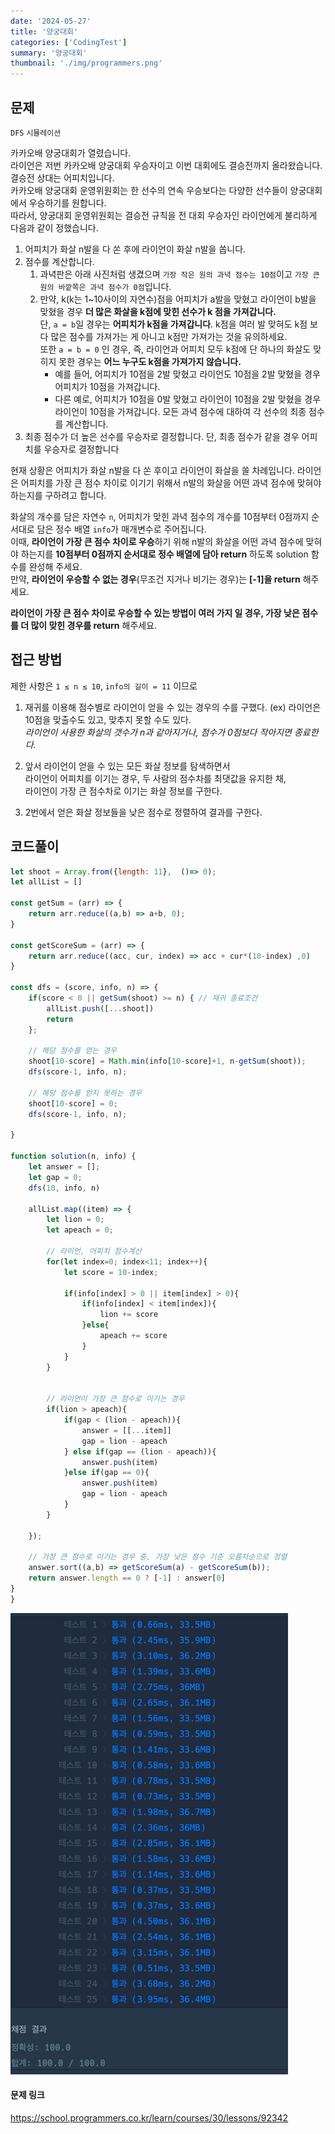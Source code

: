 ```yaml
---
date: '2024-05-27'
title: '양궁대회'
categories: ['CodingTest']
summary: '양궁대회'
thumbnail: './img/programmers.png'
---
```

## 문제
`DFS` `시뮬레이션`

카카오배 양궁대회가 열렸습니다.    
라이언은 저번 카카오배 양궁대회 우승자이고 이번 대회에도 결승전까지 올라왔습니다. 결승전 상대는 어피치입니다.    
카카오배 양궁대회 운영위원회는 한 선수의 연속 우승보다는 다양한 선수들이 양궁대회에서 우승하기를 원합니다.   
따라서, 양궁대회 운영위원회는 결승전 규칙을 전 대회 우승자인 라이언에게 불리하게 다음과 같이 정했습니다.    

1. 어피치가 화살 n발을 다 쏜 후에 라이언이 화살 n발을 쏩니다.
2. 점수를 계산합니다.
   1. 과녁판은 아래 사진처럼 생겼으며 `가장 작은 원의 과녁 점수는 10점`이고 `가장 큰 원의 바깥쪽은 과녁 점수가 0점`입니다.
   2. 만약, k(k는 1~10사이의 자연수)점을 어피치가 a발을 맞혔고 라이언이 b발을 맞혔을 경우 **더 많은 화살을 k점에 맞힌 선수가 k 점을 가져갑니다.**     
      단, `a = b`일 경우는 **어피치가 k점을 가져갑니다**. k점을 여러 발 맞혀도 k점 보다 많은 점수를 가져가는 게 아니고 k점만 가져가는 것을 유의하세요.     
      또한 `a = b = 0` 인 경우, 즉, 라이언과 어피치 모두 k점에 단 하나의 화살도 맞히지 못한 경우는 **어느 누구도 k점을 가져가지 않습니다.**
      - 예를 들어, 어피치가 10점을 2발 맞혔고 라이언도 10점을 2발 맞혔을 경우 어피치가 10점을 가져갑니다.
      - 다른 예로, 어피치가 10점을 0발 맞혔고 라이언이 10점을 2발 맞혔을 경우 라이언이 10점을 가져갑니다.
      모든 과녁 점수에 대하여 각 선수의 최종 점수를 계산합니다.
3. 최종 점수가 더 높은 선수를 우승자로 결정합니다. 단, 최종 점수가 같을 경우 어피치를 우승자로 결정합니다

현재 상황은 어피치가 화살 n발을 다 쏜 후이고 라이언이 화살을 쏠 차례입니다.
라이언은 어피치를 가장 큰 점수 차이로 이기기 위해서 n발의 화살을 어떤 과녁 점수에 맞혀야 하는지를 구하려고 합니다.

화살의 개수를 담은 자연수 `n`, 어피치가 맞힌 과녁 점수의 개수를 10점부터 0점까지 순서대로 담은 정수 배열 `info`가 매개변수로 주어집니다.    
이때, **라이언이 가장 큰 점수 차이로 우승**하기 위해 n발의 화살을 어떤 과녁 점수에 맞혀야 하는지를 **10점부터 0점까지 순서대로 정수 배열에 담아 return** 하도록 solution 함수를 완성해 주세요.    
만약, **라이언이 우승할 수 없는 경우**(무조건 지거나 비기는 경우)는 **[-1]을 return** 해주세요.

**라이언이 가장 큰 점수 차이로 우승할 수 있는 방법이 여러 가지 일 경우, 가장 낮은 점수를 더 많이 맞힌 경우를 return** 해주세요.

## 접근 방법

제한 사항은 `1 ≤ n ≤ 10`, `info의 길이 = 11` 이므로    
1. 재귀를 이용해 점수별로 라이언이 얻을 수 있는 경우의 수를 구했다.
(ex) 라이언은 10점을 맞출수도 있고, 맞추지 못할 수도 있다.    
_라이언이 사용한 화살의 갯수가 n과 같아지거나, 점수가 0점보다 작아지면 종료한다._
2. 앞서 라이언이 얻을 수 있는 모든 화살 정보를 탐색하면서    
라이언이 어피치를 이기는 경우, 두 사람의 점수차를 최댓값을 유지한 채,    
라이언이 가장 큰 점수차로 이기는 화살 정보를 구한다.

3. 2번에서 얻은 화살 정보들을 낮은 점수로 정렬하여 결과를 구한다.


## 코드풀이

```javascript
let shoot = Array.from({length: 11},  ()=> 0);
let allList = []

const getSum = (arr) => {
    return arr.reduce((a,b) => a+b, 0);
}

const getScoreSum = (arr) => {
    return arr.reduce((acc, cur, index) => acc + cur*(10-index) ,0)
}

const dfs = (score, info, n) => {
    if(score < 0 || getSum(shoot) >= n) { // 재귀 종료조건
        allList.push([...shoot])
        return
    };

    // 해당 점수를 얻는 경우
    shoot[10-score] = Math.min(info[10-score]+1, n-getSum(shoot));
    dfs(score-1, info, n);
    
    // 해당 점수를 얻지 못하는 경우
    shoot[10-score] = 0;
    dfs(score-1, info, n);

}

function solution(n, info) {
    let answer = [];
    let gap = 0;
    dfs(10, info, n)

    allList.map((item) => {
        let lion = 0;
        let apeach = 0;

        // 라이언, 어피치 점수계산
        for(let index=0; index<11; index++){
            let score = 10-index;

            if(info[index] > 0 || item[index] > 0){
                if(info[index] < item[index]){
                    lion += score
                }else{
                    apeach += score
                }
            }
        }


        // 라이언이 가장 큰 점수로 이기는 경우
        if(lion > apeach){
            if(gap < (lion - apeach)){
                answer = [[...item]]
                gap = lion - apeach
            } else if(gap == (lion - apeach)){
                answer.push(item)
            }else if(gap == 0){
                answer.push(item)
                gap = lion - apeach
            }
        }

    });

    // 가장 큰 점수로 이기는 경우 중, 가장 낮은 점수 기준 오름차순으로 정렬
    answer.sort((a,b) => getScoreSum(a) - getScoreSum(b));
    return answer.length == 0 ? [-1] : answer[0]
}
}
```

![img.png](양궁대회_결과.png)
#### 문제 링크

https://school.programmers.co.kr/learn/courses/30/lessons/92342